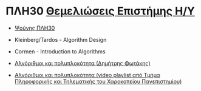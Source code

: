 # ΠΛΗ30 [Θεμελιώσεις Επιστήμης Η/Υ](https://www.eap.gr/education/undergraduate/computer-science/topics/#themeliwseis_epistim_yp)

- [Ψούνης ΠΛΗ30](http://www.psounis.gr/plh30.html)

- Kleinberg/Tardos - Algorithm Design

- Cormen - Introduction to Algorithms

- [Αλγόριθμοι και πολυπλοκότητα (Δημήτρης Φωτάκης)](http://www.softlab.ntua.gr/~fotakis/data/algorithms.pdf)

- [Αλγόριθμοι και πολυπλοκότητα (video playlist από Τμήμα Πληροφορικής και Τηλεματικής του Χαροκοπείου Πανεπιστημίου)](https://www.youtube.com/playlist?list=PLJ2mYTGo-5t7PJiv9vIIjyVV_GgS51lCB)

